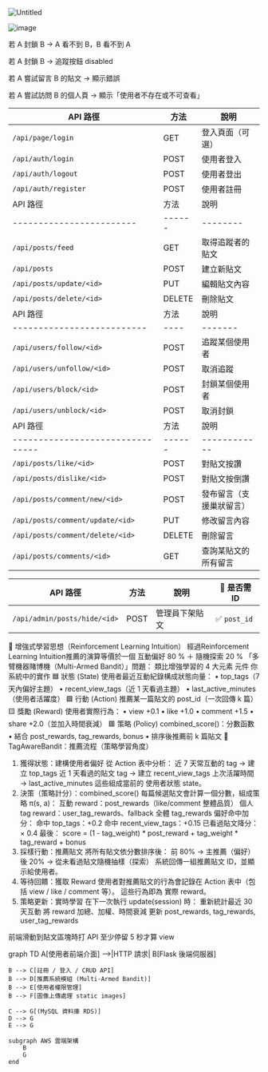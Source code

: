 
![Untitled](https://github.com/user-attachments/assets/4c04b520-027f-4a3b-ae83-22e5d3a88f3d)

![image](https://github.com/user-attachments/assets/3401e3c2-e0e0-4416-b922-7713179f5d4b)

若 A 封鎖 B → A 看不到 B，B 看不到 A

若 A 封鎖 B → 追蹤按鈕 disabled

若 A 嘗試留言 B 的貼文 → 顯示錯誤

若 A 嘗試訪問 B 的個人頁 → 顯示「使用者不存在或不可查看」

| API 路徑               | 方法   | 說明       |
| -------------------- | ---- | -------- |
| `/api/page/login`    | GET  | 登入頁面（可選） |
| `/api/auth/login`    | POST | 使用者登入    |
| `/api/auth/logout`   | POST | 使用者登出    |
| `/api/auth/register` | POST | 使用者註冊    |
| API 路徑                   | 方法     | 說明       | 📌 是否需 ID   |
| ------------------------ | ------ | -------- | ----------- |
| `/api/posts/feed`        | GET    | 取得追蹤者的貼文 | ❌           |
| `/api/posts`             | POST   | 建立新貼文    | ❌           |
| `/api/posts/update/<id>` | PUT    | 編輯貼文內容   | ✅ `post_id` |
| `/api/posts/delete/<id>` | DELETE | 刪除貼文     | ✅ `post_id` |
| API 路徑                     | 方法   | 說明      | 📌 是否需 ID   |
| -------------------------- | ---- | ------- | ----------- |
| `/api/users/follow/<id>`   | POST | 追蹤某個使用者 | ✅ `user_id` |
| `/api/users/unfollow/<id>` | POST | 取消追蹤    | ✅ `user_id` |
| `/api/users/block/<id>`    | POST | 封鎖某個使用者 | ✅ `user_id` |
| `/api/users/unblock/<id>`  | POST | 取消封鎖    | ✅ `user_id` |
| API 路徑                           | 方法     | 說明           | 📌 是否需 ID      |
| -------------------------------- | ------ | ------------ | -------------- |
| `/api/posts/like/<id>`           | POST   | 對貼文按讚        | ✅ `post_id`    |
| `/api/posts/dislike/<id>`        | POST   | 對貼文按倒讚       | ✅ `post_id`    |
| `/api/posts/comment/new/<id>`    | POST   | 發布留言（支援巢狀留言） | ✅ `post_id`    |
| `/api/posts/comment/update/<id>` | PUT    | 修改留言內容       | ✅ `comment_id` |
| `/api/posts/comment/delete/<id>` | DELETE | 刪除留言         | ✅ `comment_id` |
| `/api/posts/comments/<id>`       | GET    | 查詢某貼文的所有留言   | ✅ `post_id`    |

| API 路徑                       | 方法   | 說明      | 📌 是否需 ID   |
| ---------------------------- | ---- | ------- | ----------- |
| `/api/admin/posts/hide/<id>` | POST | 管理員下架貼文 | ✅ `post_id` |


🧠 增強式學習思想（Reinforcement Learning Intuition）
經過Reinforcement Learning Intuition推薦的演算等價於一個 互動偏好 80 % ＋ 隨機探索 20 % 「多臂機器賭博機（Multi-Armed Bandit）」問題：
類比增強學習的 4 大元素
元件  你系統中的實作
🟦 狀態 (State)   使用者最近互動紀錄構成狀態向量：
• top_tags（7 天內偏好主題）
• recent_view_tags（近 1 天看過主題）
• last_active_minutes（使用者活躍度）
🟩 行動 (Action)  推薦某一篇貼文的 post_id（一次回傳 k 篇）
🟨 獎勵 (Reward)  使用者實際行為：
• view +0.1
• like +1.0
• comment +1.5
• share +2.0（並加入時間衰減）
🟥 策略 (Policy)  combined_score()：分數函數
• 結合 post_rewards, tag_rewards, bonus
• 排序後推薦前 k 篇貼文
🔁 TagAwareBandit：推薦流程（策略學習角度）
1. 獲得狀態：建構使用者偏好
從 Action 表中分析：
近 7 天常互動的 tag → 建立 top_tags
近 1 天看過的貼文 tag → 建立 recent_view_tags
上次活躍時間 → last_active_minutes
這些組成當前的 使用者狀態 state。
 2. 決策（策略計分）：combined_score()
每篇候選貼文會計算一個分數，組成策略 π(s, a)：
互動 reward：post_rewards（like/comment 整體品質）
個人 tag reward：user_tag_rewards、fallback 全體 tag_rewards
偏好命中加分：
命中 top_tags：+0.2
命中 recent_view_tags：+0.15
已看過貼文降分：× 0.4
最後：
score = (1 - tag_weight) * post_reward + tag_weight * tag_reward + bonus
3. 採樣行動：推薦貼文
將所有貼文依分數排序後：
前 80% → 主推薦（偏好）
後 20% → 從未看過貼文隨機抽樣（探索）
系統回傳一組推薦貼文 ID，並顯示給使用者。
4. 等待回饋：獲取 Reward
使用者對推薦貼文的行為會記錄在 Action 表中（包括 view / like / comment 等）。
這些行為即為 實際 reward。
5. 策略更新：實時學習
在下一次執行 update(session) 時：
重新統計最近 30 天互動
將 reward 加總、加權、時間衰減
更新 post_rewards, tag_rewards, user_tag_rewards




前端滑動到貼文區塊時打 API 至少停留 5 秒才算 view

graph TD
    A[使用者前端介面] -->|HTTP 請求| B[Flask 後端伺服器]

    B --> C[註冊 / 登入 / CRUD API]
    B --> D[推薦系統模組 (Multi-Armed Bandit)]
    B --> E[使用者權限管理]
    B --> F[圖像上傳處理 static images]

    C --> G[(MySQL 資料庫 RDS)]
    D --> G
    E --> G

    subgraph AWS 雲端架構
        B
        G
    end

